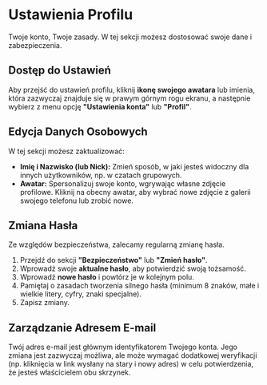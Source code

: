 # Ustawienia Profilu

Twoje konto, Twoje zasady. W tej sekcji możesz dostosować swoje dane i zabezpieczenia.

## Dostęp do Ustawień

Aby przejść do ustawień profilu, kliknij **ikonę swojego awatara** lub imienia, która zazwyczaj znajduje się w prawym górnym rogu ekranu, a następnie wybierz z menu opcję **"Ustawienia konta"** lub **"Profil"**.

## Edycja Danych Osobowych

W tej sekcji możesz zaktualizować:

*   **Imię i Nazwisko (lub Nick):** Zmień sposób, w jaki jesteś widoczny dla innych użytkowników, np. w czatach grupowych.
*   **Awatar:** Spersonalizuj swoje konto, wgrywając własne zdjęcie profilowe. Kliknij na obecny awatar, aby wybrać nowe zdjęcie z galerii swojego telefonu lub zrobić nowe.

## Zmiana Hasła

Ze względów bezpieczeństwa, zalecamy regularną zmianę hasła.

1.  Przejdź do sekcji **"Bezpieczeństwo"** lub **"Zmień hasło"**.
2.  Wprowadź swoje **aktualne hasło**, aby potwierdzić swoją tożsamość.
3.  Wprowadź **nowe hasło** i powtórz je w kolejnym polu.
4.  Pamiętaj o zasadach tworzenia silnego hasła (minimum 8 znaków, małe i wielkie litery, cyfry, znaki specjalne).
5.  Zapisz zmiany.

## Zarządzanie Adresem E-mail

Twój adres e-mail jest głównym identyfikatorem Twojego konta. Jego zmiana jest zazwyczaj możliwa, ale może wymagać dodatkowej weryfikacji (np. kliknięcia w link wysłany na stary i nowy adres) w celu potwierdzenia, że jesteś właścicielem obu skrzynek.
